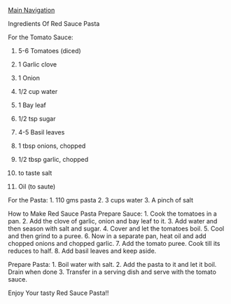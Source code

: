 [Main Navigation](MainPage.md)

Ingredients Of Red Sauce Pasta

For the Tomato Sauce:
1. 5-6 Tomatoes (diced)

2. 1 Garlic clove

3. 1 Onion

4. 1/2 cup water

5. 1 Bay leaf

6. 1/2 tsp sugar

7. 4-5 Basil leaves

8. 1 tbsp onions, chopped

9. 1/2 tbsp garlic, chopped

10. to taste salt

11. Oil (to saute)
    
 For the Pasta:
    1. 110 gms pasta
    2. 3 cups water
    3. A pinch of salt

How to Make Red Sauce Pasta
Prepare Sauce:
    1. Cook the tomatoes in a pan.
    2. Add the clove of garlic, onion and bay leaf to it.
    3. Add water and then season with salt and sugar.
    4. Cover and let the tomatoes boil.
    5. Cool and then grind to a puree.
    6. Now in a separate pan, heat oil and add chopped onions and chopped garlic.
    7. Add the tomato puree. Cook till its reduces to half.
    8. Add basil leaves and keep aside.

Prepare Pasta:
    1. Boil water with salt.
    2. Add the pasta to it and let it boil. Drain when done
    3. Transfer in a serving dish and serve with the tomato sauce.
    
Enjoy Your tasty Red Sauce Pasta!!
